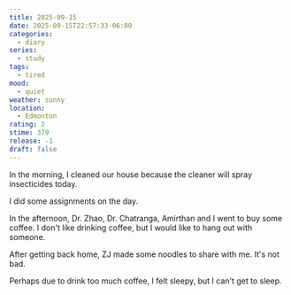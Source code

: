 ```yaml
---
title: 2025-09-15
date: 2025-09-15T22:57:33-06:00
categories:
  - diary
series:
  - study
tags:
  - tired
mood:
  - quiet
weather: sunny
location:
  - Edmonton
rating: 2
stime: 379
release: -1
draft: false
---
```

In the morning, I cleaned our house because the cleaner will spray insecticides today.

I did some assignments on the day. 

In the afternoon, Dr. Zhao, Dr. Chatranga, Amirthan and I went to buy some coffee. I don't like drinking coffee, but I would like to hang out with someone.

After getting back home, ZJ made some noodles to share with me. It's not bad.

Perhaps due to drink too much coffee, I felt sleepy, but I can't get to sleep. 